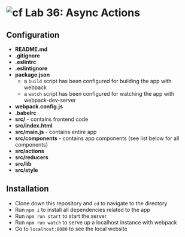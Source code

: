 # ![cf](https://i.imgur.com/7v5ASc8.png)  Lab 36: Async Actions

## Configuration
* **README.md**
* **.gitignore**
* **.eslintrc**
* **.eslintignore**
* **package.json**
  * a `build` script has been configured for building the app with webpack
  * a `watch` script has been configured for watching the app with webpack-dev-server
* **webpack.config.js**
* **.babelrc**
* **src/** - contains frontend code
* **src/index.html**
* **src/main.js** - contains entire app
* **src/components** - contains app components (see list below for all components)
* **src/actions**
* **src/reducers**
* **src/lib**
* **src/style**

## Installation
* Clone down this repository and `cd` to navigate to the directory
* Run `npm i` to install all dependencies related to the app
* Run `npm run start` to start the server
* Run `npm run watch` to serve up a localhost instance with webpack
* Go to `localhost:8080` to see the local website

